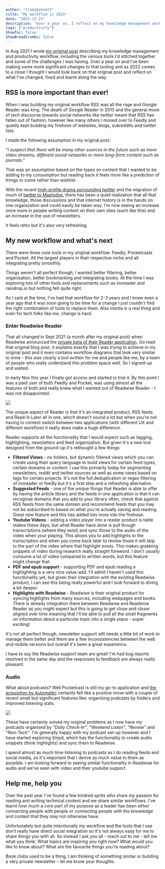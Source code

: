 ```yaml
---
author: "liamjbennett"
title: "My workflow in 2023"
date: "2022-12-23"
description: "Over a year on, I reflect on my knowledge management workflow and discuss some recent changes"
tags: ["productivity"]
ShowToc: false
ShowBreadCrumbs: false
---
```


In Aug 2021 I wrote [my original post](/posts/2021-08-21-explaining-my-workflow/) describing my knowledge management and productivity workflow, including the various tools I'd stitched together and some of the challenges I was having. Over a year on and I've been making some more significant changes to that tooling and as 2022 comes to a close I thought I would look back on that original post and reflect on what I've changed, fixed and learnt along the way.

## RSS is more important than ever!

When I was building my original workflow RSS was all the rage and Google Reader was king. The death of Google Reader in 2013 and the general move of tech discourse towards social networks like twitter meant that RSS has fallen out of fashion, however like many others I moved over to Feedly and quietly kept building my firehose of websites, blogs, subreddits and twitter lists. 

I made the following assumption in my original post:

*"I suspect that there will be many other sources in the future such as more video streams, different social networks or more long-form content such as journals."*

That was an assumption based on the types on content that I wanted to be adding to my consumption but reading back it feels more like a prediction of things to come rather than wishlist.

With the recent [high-profile drama surrounding twitter](https://en.wikipedia.org/wiki/Acquisition_of_Twitter_by_Elon_Musk#Post-acquisition) and the 
migration of much of [twitter to Mastodon](https://www.theverge.com/2022/12/20/23518325/mastodon-monthly-active-users-twitter-elon-musk), there has been a quiet realization that all that knowledge, those discussions and that internet history is in the hands on one organization and could easily be taken way. I'm now seeing an increase once more in people writing content on their own sites (such like this) and an increase in the use of newsletters. 

It feels retro but it's also very refreshing.

## My new workflow and what's next

There were three core tools in my original workflow: Feedly, Pocketcasts and Pocket. All the largest players in their respective niche and all integrating pretty smoothly. 

Things weren't all perfect though, I wanted better filtering, better organisation, better bookmarking and integrating books. At the time I was exploring lots of other tools and replacements such as inoreader and raindrop.io but nothing felt quite right.

As I said at the time, I've had that workflow for 2-3 years and I knew even a year ago that it was soon going to be time for a change I just couldn't find the right combination of tools to replace them. Also inertia is a real thing and even for tech folks like me, change is hard.

### Enter Readwise Reader
That all changed in Sept 2021 (a month after my original post) when Readwise announced the [private beta of their Reader application](https://blog.readwise.io/readwise-reading-app/). Go read that original blog post, it explains exactly that I was trying to achieve in my original post and it even contains workflow diagrams that look very similar to mine - this was clearly a tool written for me and people like me, by a team of people who really understand this problem space well. So I signed-up and waited.

In early Nov this year I finally got access and started to trial it. By this point I was a paid user of both Feedly and Pocket, was using almost all the features of both and really knew what I wanted out of Readwise Reader - I was not disappointed.

![](/img/2022/reader.png)

The unique aspect of Reader is that it's an integrated product, RSS feeds and Read-It-Later all in one, which doesn't sound a lot but when you're not having to context switch between two applications (with different UX and different workflow) it really does make a huge difference.

Reader supports all the functionality that I would expect such as tagging, highlighting, newsletters and feed organization. But given it's a new tool designed from the ground-up it's rethought a few things:

* **Filtered Views** - no folders, but dynamic filtered views which you can create using their query language to build views for certain feed types, certain domains or content. I use this primarily today for segmenting newsletters, reddit and twitter sources as well as some views based on tags for certain projects. It's not the full deduplication or regex filtering of inoreader or feedly but it's a first step and a refreshing alternative.
* **Suggested Feeds** - one of the unique things that Reader is able to offer by having the article library and the feeds in one application is that it can recognise domains that you add to your library often, check that against RSS feeds from the same domain and recommend feeds that you may not be subscribed to based on what you're actually saving and reading. Great new feature and this has added lots more into the firehose.
* **Youtube Videos** - adding a video player into a reader product is table stakes these days, but what Reader have done is pull though transcriptions (where they exist) and sync those to the audio of the video when your playing. This allows you to add highlights to the transcription and when you come back later to review those it will skip to the part of the video where that highlight exists. This makes grabbing snippets of video during research really straight foreword. I don't usually consume a lot of video compared to written words, but this feature might change that. 
* **PDF and epub support** - supporting PDF and epub reading a highlighting is a very nice value-add. I'll admit I haven't used this functionality yet, but given their integration with the existing Readwise product, I can see this being really powerful and I look forward to diving a bit deeper.
* **Highlights with Readwise** - Readwise is their original product for syncing highlights from many sources, including webpages and books. There is already integration there between Readwise and Readwise Reader as you might expect but this is going to get close and closer aligned over time meaning that I'll be able to pull all the small fragments on information about a particular topic into a single place - super exciting!

It's not all perfect though, newsletter support still needs a little bit of work to manage them better and there are a few inconsistencies between the web and mobile versions but overall it's been a great experience. 

I have to say the Readwise support team are great! I'm had bug reports resolved in the same day and the responses to feedback are always really pleasant.

### Audio

What about podcasts? Well Pocketcast is still my go-to application and [the acquisition by Automattic](https://www.androidpolice.com/2021/07/16/pocket-casts-has-a-new-owner-again/) certainly felt like a positive move with a couple of recent small but significant features like: organising podcasts by folders and improved listening stats. 

![](/img/2022/pocketcasts.png)

These have certainly solved my original problems as I now have my podcasts organised by *"Daily Check-In"*, *"Weekend Listen"*, *"Review"* and *"Non-Tech"*. I'm generally happy with my podcast set-up however and I have started exploring Snipd, which has the functionality to create audio snippets (think highlights) and sync them to Readwise.

I spend almost as much time listening to podcasts as I do reading feeds and social media, so it's important that I derive as much value to them as possible. I am looking forward to seeing similar functionality in Readwise for audio and we've seen with video and their youtube support.

## Help me, help you

Over the past year I've found a few kindred sprits who share my passion for reading and writing technical content and we share similar workflows. I've learnt how much a core part of my purpose as a leader has been either connecting people with people or connecting people with the knowledge and context that they may not otherwise have. 

Unfortunately but quite intentionally my workflow and the tools that I use don't really have direct social integration so it's not always easy for me to share things you with all. So instead I ask you all - reach out to me - tell me what you think. What topics are inspiring you right now? What would you like to know about? What are the favourite things you're reading about? 

Book clubs used to be a thing, I am thinking of something similar or building a very private newsletter - let me know your thoughts.
